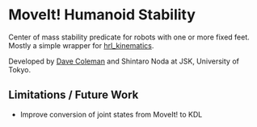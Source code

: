 # MoveIt! Humanoid Stability

Center of mass stability predicate for robots with one or more fixed feet. Mostly a simple wrapper for [hrl_kinematics](https://github.com/ahornung/hrl_kinematics).

Developed by [Dave Coleman](http://dav.ee) and Shintaro Noda at JSK, University of Tokyo.

## Limitations / Future Work

 - Improve conversion of joint states from MoveIt! to KDL


